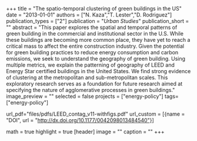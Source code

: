 +++
title = "The spatio-temporal clustering of green buildings in the US"
date = "2013-01-01"
authors = ["N. Kaza","T. Lester","D. Rodriguez"]
publication_types = ["2"]
publication = "_Urban Studies_"
publication_short = ""
abstract = "This paper explores the spatial and temporal patterns of green building in the commercial and institutional sector in the U.S. While these buildings are becoming more common place, they have yet to reach a critical mass to affect the entire construction industry. Given the potential for green building practices to reduce energy consumption and carbon emissions, we seek to understand the geography of green building. Using multiple metrics, we explain the patterning of geography of LEED and Energy Star certified buildings in the United States. We find strong evidence of clustering at the metropolitan and sub-metropolitan scales. This exploratory research serves as a foundation for future research aimed at specifying the nature of agglomerative processes in green buildings."
image_preview = ""
selected = false
projects = ["energy-policy"]
tags=["energy-policy"]

url_pdf="files/pdfs/LEED_contag_v11-withfigs.pdf"
url_custom = [{name = "DOI", url = "http://dx.doi.org/10.1177/0042098013484540"}]

math = true
highlight = true
[header]
image = ""
caption = ""
+++

